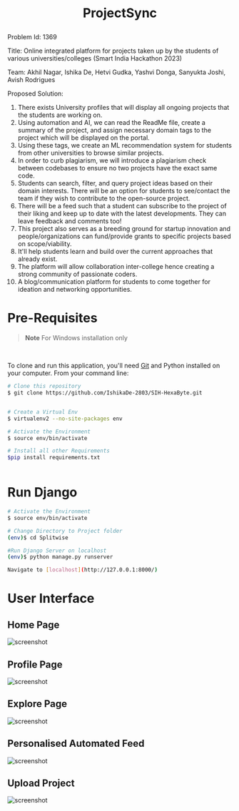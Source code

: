 <h1 align="center">

  ProjectSync
  <br>
</h1>

Problem Id: 1369

Title: Online integrated platform for projects taken up by the students of various universities/colleges
(Smart India Hackathon 2023) 

Team: Akhil Nagar, Ishika De, Hetvi Gudka, Yashvi Donga, Sanyukta Joshi, Avish Rodrigues

Proposed Solution:
1) There exists University profiles that will display all ongoing projects that the students are working on.
2) Using automation and AI, we can read the ReadMe file, create a summary of the project, and assign necessary domain tags to the project which will be displayed on the portal.
3) Using these tags, we create an ML recommendation system for students from other universities to browse similar projects.
4) In order to curb plagiarism, we will introduce a plagiarism check between codebases to ensure no two projects have the exact same code.
5) Students can search, filter, and query project ideas based on their domain interests. There will be an option for students to see/contact the team if they wish to contribute to the open-source project.
6) There will be a feed such that a student can subscribe to the project of their liking and keep up to date with the latest developments. They can leave feedback and comments too!
7) This project also serves as a breeding ground for startup innovation and people/organizations can fund/provide grants to specific projects based on scope/viability.
8) It'll help students learn and build over the current approaches that already exist.
9) The platform will allow collaboration inter-college hence creating a strong community of passionate coders.
10) A blog/communication platform for students to come together for ideation and networking opportunities.




# Pre-Requisites

> **Note**
>For Windows installation only
<br>

To clone and run this application, you'll need [Git](https://git-scm.com) and Python installed on your computer. From your command line:

```bash
# Clone this repository
$ git clone https://github.com/IshikaDe-2803/SIH-HexaByte.git


# Create a Virtual Env
$ virtualenv2 --no-site-packages env

# Activate the Environment
$ source env/bin/activate

# Install all other Requirements
$pip install requirements.txt



```

# Run Django

```bash
# Activate the Environment
$ source env/bin/activate

# Change Directory to Project folder
(env)$ cd Splitwise

#Run Django Server on localhost
(env)$ python manage.py runserver

Navigate to [localhost](http://127.0.0.1:8000/)
```


# User Interface

<h2>Home Page </h2>

![screenshot](https://github.com/IshikaDe-2803/SIH-HexaByre/master/Screenshots/homepage.png)

<h2>Profile Page </h2>

![screenshot](https://github.com/IshikaDe-2803/SIH-HexaByte/master/Screenshots/Profile.png)

<h2>Explore Page </h2>

![screenshot](https://github.com/IshikaDe-2803/SIH-HexaByte/master/Screenshots/Explore.png)

<h2>Personalised Automated Feed </h2>

![screenshot](https://github.com/IshikaDe-2803/SIH-HexaByte/master/Screenshots/Feed.png)

<h2>Upload Project </h2>

![screenshot](https://github.com/IshikaDe-2803/SIH-HexaByte/master/Screenshots/UploadProject.png)

